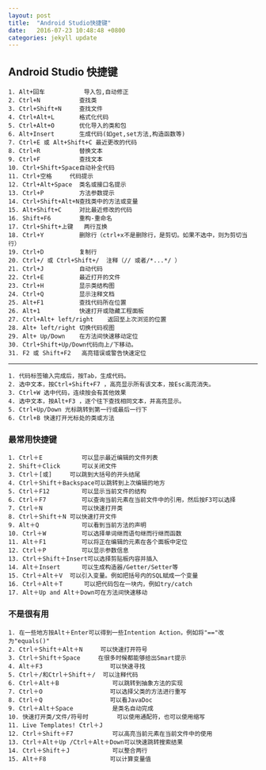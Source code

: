 ```yaml
---
layout: post
title:  "Android Studio快捷键"
date:   2016-07-23 10:48:48 +0800
categories: jekyll update
---
```

## Android Studio 快捷键 ##
	1. Alt+回车			导入包,自动修正
	2. Ctrl+N			查找类
	3. Ctrl+Shift+N		查找文件
	4. Ctrl+Alt+L		格式化代码
	5. Ctrl+Alt+O		优化导入的类和包
	6. Alt+Insert		生成代码(如get,set方法,构造函数等)
	7. Ctrl+E 或 Alt+Shift+C	最近更改的代码
	8. Ctrl+R			替换文本
	9. Ctrl+F			查找文本
	10. Ctrl+Shift+Space自动补全代码
	11. Ctrl+空格		代码提示
	12. Ctrl+Alt+Space	类名或接口名提示
	13. Ctrl+P			方法参数提示
	14. Ctrl+Shift+Alt+N查找类中的方法或变量
	15. Alt+Shift+C		对比最近修改的代码
	16. Shift+F6		重构-重命名
	17. Ctrl+Shift+上键	两行互换
	18. Ctrl+Y			删除行（ctrl+x不是删除行，是剪切。如果不选中，则为剪切当行）
	19. Ctrl+D			复制行
	20. Ctrl+/ 或 Ctrl+Shift+/  注释（// 或者/*...*/ ）
	21. Ctrl+J			自动代码
	22. Ctrl+E			最近打开的文件
	23. Ctrl+H			显示类结构图
	24. Ctrl+Q			显示注释文档
	25. Alt+F1			查找代码所在位置
	26. Alt+1			快速打开或隐藏工程面板
	27. Ctrl+Alt+ left/right	返回至上次浏览的位置
	28. Alt+ left/right	切换代码视图
	29. Alt+ Up/Down	在方法间快速移动定位
	30. Ctrl+Shift+Up/Down代码向上/下移动。
	31. F2 或 Shift+F2	高亮错误或警告快速定位

----------

	1. 代码标签输入完成后，按Tab，生成代码。
	2. 选中文本，按Ctrl+Shift+F7 ，高亮显示所有该文本，按Esc高亮消失。
	3. Ctrl+W 选中代码，连续按会有其他效果
	4. 选中文本，按Alt+F3 ，逐个往下查找相同文本，并高亮显示。
	5. Ctrl+Up/Down 光标跳转到第一行或最后一行下
	6. Ctrl+B 快速打开光标处的类或方法

### 最常用快捷键 ###

	1. Ctrl＋E			可以显示最近编辑的文件列表
	2. Shift＋Click		可以关闭文件
	3. Ctrl＋[或]		可以跳到大括号的开头结尾
	4. Ctrl＋Shift＋Backspace可以跳转到上次编辑的地方
	5. Ctrl＋F12			可以显示当前文件的结构
	6. Ctrl＋F7			可以查询当前元素在当前文件中的引用，然后按F3可以选择
	7. Ctrl＋N			可以快速打开类
	8. Ctrl＋Shift＋N	可以快速打开文件
	9. Alt＋Q			可以看到当前方法的声明
	10. Ctrl＋W			可以选择单词继而语句继而行继而函数
	11. Alt＋F1			可以将正在编辑的元素在各个面板中定位
	12. Ctrl＋P			可以显示参数信息
	13. Ctrl＋Shift＋Insert可以选择剪贴板内容并插入
	14. Alt＋Insert		可以生成构造器/Getter/Setter等
	15. Ctrl＋Alt＋V 	可以引入变量。例如把括号内的SQL赋成一个变量
	16. Ctrl＋Alt＋T		可以把代码包在一块内，例如try/catch
	17. Alt＋Up and Alt＋Down可在方法间快速移动

### 不是很有用 ###

	1. 在一些地方按Alt＋Enter可以得到一些Intention Action，例如将"=="改为"equals()"
	2. Ctrl＋Shift＋Alt＋N		可以快速打开符号
	3. Ctrl＋Shift＋Space		在很多时候都能够给出Smart提示
	4. Alt＋F3					可以快速寻找
	5. Ctrl＋/和Ctrl＋Shift＋/	可以注释代码
	6. Ctrl＋Alt＋B				可以跳转到抽象方法的实现
	7. Ctrl＋O					可以选择父类的方法进行重写
	8. Ctrl＋Q					可以看JavaDoc
	9. Ctrl＋Alt＋Space			是类名自动完成
	10. 快速打开类/文件/符号时		可以使用通配符，也可以使用缩写
	11. Live Templates! Ctrl＋J
	12. Ctrl＋Shift＋F7			可以高亮当前元素在当前文件中的使用
	13. Ctrl＋Alt＋Up /Ctrl＋Alt＋Down可以快速跳转搜索结果
	14. Ctrl＋Shift＋J			可以整合两行
	15. Alt＋F8					可以计算变量值